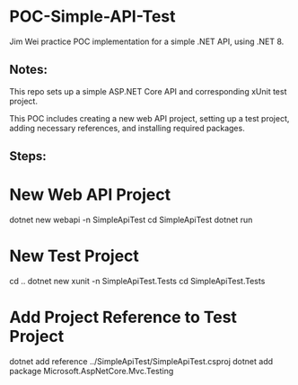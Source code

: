# POC-Simple-API-Test

Jim Wei practice POC implementation for a simple .NET API, using .NET 8.

## Notes:

This repo sets up a simple ASP.NET Core API and corresponding xUnit test project.

This POC includes creating a new web API project, setting up a test project, adding necessary references, and installing required packages.

## Steps:

# New Web API Project

dotnet new webapi -n SimpleApiTest
cd SimpleApiTest
dotnet run

# New Test Project

cd ..
dotnet new xunit -n SimpleApiTest.Tests
cd SimpleApiTest.Tests

# Add Project Reference to Test Project

dotnet add reference ../SimpleApiTest/SimpleApiTest.csproj
dotnet add package Microsoft.AspNetCore.Mvc.Testing
